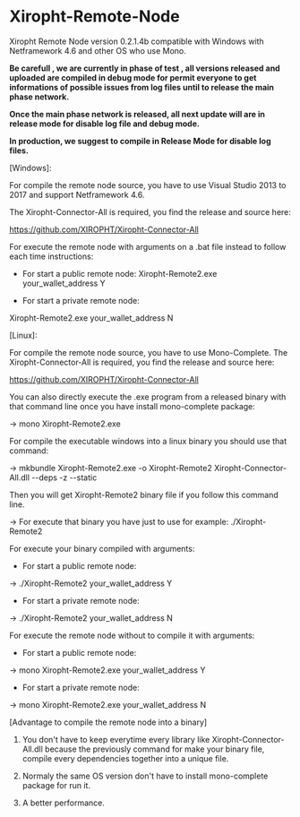 # Xiropht-Remote-Node
Xiropht Remote Node version 0.2.1.4b compatible with Windows with Netframework 4.6 and other OS who use Mono.

**Be carefull , we are currently in phase of test , all versions released and uploaded are compiled in debug mode for permit everyone to get informations of possible issues from log files until to release the main phase network.**

**Once the main phase network is released, all next update will are in release mode for disable log file and debug mode.**

**In production, we suggest to compile in Release Mode for disable log files.**

[Windows]:

For compile the remote node source, you have to use Visual Studio 2013 to 2017 and support Netframework 4.6.

The Xiropht-Connector-All is required, you find the release and source here:

https://github.com/XIROPHT/Xiropht-Connector-All

For execute the remote node with arguments on a .bat file instead to follow each time instructions: 

- For start a public remote node:
Xiropht-Remote2.exe your_wallet_address Y 

- For start a private remote node:

Xiropht-Remote2.exe your_wallet_address N

[Linux]:

For compile the remote node source, you have to use Mono-Complete.
The Xiropht-Connector-All is required, you find the release and source here: 

https://github.com/XIROPHT/Xiropht-Connector-All

You can also directly execute the .exe program from a released binary with that command line once you have install mono-complete package: 

-> mono Xiropht-Remote2.exe

For compile the executable windows into a linux binary you should use that command: 

-> mkbundle Xiropht-Remote2.exe -o Xiropht-Remote2 Xiropht-Connector-All.dll --deps -z --static

Then you will get Xiropht-Remote2 binary file if you follow this command line.

-> For execute that binary you have just to use for example: ./Xiropht-Remote2

For execute your binary compiled with arguments:

- For start a public remote node:

-> ./Xiropht-Remote2 your_wallet_address Y

- For start a private remote node:

-> ./Xiropht-Remote2 your_wallet_address N

For execute the remote node without to compile it with arguments:

- For start a public remote node:

-> mono Xiropht-Remote2.exe your_wallet_address Y

- For start a private remote node:

-> mono Xiropht-Remote2.exe your_wallet_address N

[Advantage to compile the remote node into a binary]

1. You don't have to keep everytime every library like Xiropht-Connector-All.dll because the previously command for make your binary file, compile every dependencies together into a unique file.

2. Normaly the same OS version don't have to install mono-complete package for run it.

3. A better performance.
